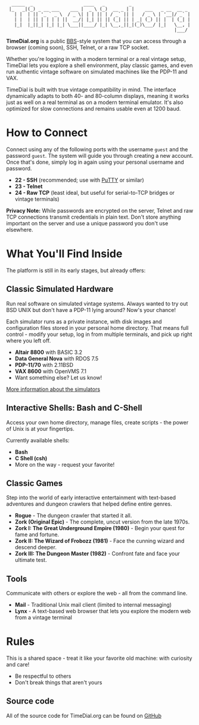 ```
  _____  _                   ____   _         _                      
 |_   _|(_) _ __ ___    ___ |  _ \ (_)  __ _ | |    ___   _ __  __ _ 
   | |  | || '_ ` _ \  / _ \| | | || | / _` || |   / _ \ | '__|/ _` |
   | |  | || | | | | ||  __/| |_| || || (_| || | _| (_) || |  | (_| |
   |_|  |_||_| |_| |_| \___||____/ |_| \__,_||_|(_)\___/ |_|   \__, |
                                                               |___/ 
```

**TimeDial.org** is a public [BBS](https://en.wikipedia.org/wiki/Bulletin_board_system)-style system that you can access through a browser (coming soon), SSH, Telnet, or a raw TCP socket.

Whether you're logging in with a modern terminal or a real vintage setup, TimeDial lets you explore a shell environment, play classic games, and even run authentic vintage software on simulated machines like the PDP-11 and VAX.

TimeDial is built with true vintage compatibility in mind. The interface dynamically adapts to both 40- and 80-column displays, meaning it works just as well on a real terminal as on a modern terminal emulator. It's also optimized for slow connections and remains usable even at 1200 baud.

# How to Connect

Connect using any of the following ports with the username `guest` and the password `guest`. The system will guide you through creating a new account. Once that's done, simply log in again using your personal username and password.

- **22 - SSH** (recommended; use with [PuTTY](https://www.putty.org/) or similar)
- **23 - Telnet**
- **24 - Raw TCP** (least ideal, but useful for serial-to-TCP bridges or vintage terminals)

**Privacy Note:** While passwords are encrypted on the server, Telnet and raw TCP connections transmit credentials in plain text. Don't store anything important on the server and use a unique password you don't use elsewhere.

# What You'll Find Inside

The platform is still in its early stages, but already offers:

## Classic Simulated Hardware

Run real software on simulated vintage systems. Always wanted to try out BSD UNIX but don't have a PDP-11 lying around? Now's your chance!

Each simulator runs as a private instance, with disk images and configuration files stored in your personal home directory. That means full control - modify your setup, log in from multiple terminals, and pick up right where you left off.

- **Altair 8800** with BASIC 3.2
- **Data General Nova** with RDOS 7.5
- **PDP-11/70** with 2.11BSD  
- **VAX 8600** with OpenVMS 7.1  
- Want something else? Let us know!

[More information about the simulators](simulators.md)

## Interactive Shells: Bash and C-Shell

Access your own home directory, manage files, create scripts - the power of Unix is at your fingertips.

Currently available shells:

- **Bash**
- **C Shell (csh)**
- More on the way - request your favorite!

## Classic Games

Step into the world of early interactive entertainment with text-based adventures and dungeon crawlers that helped define entire genres.

- **Rogue** - The dungeon crawler that started it all.  
- **Zork (Original Epic)** - The complete, uncut version from the late 1970s.  
- **Zork I: The Great Underground Empire (1980)** - Begin your quest for fame and fortune.  
- **Zork II: The Wizard of Frobozz (1981)** - Face the cunning wizard and descend deeper.  
- **Zork III: The Dungeon Master (1982)** - Confront fate and face your ultimate test.

## Tools

Communicate with others or explore the web - all from the command line.

- **Mail** - Traditional Unix mail client (limited to internal messaging)  
- **Lynx** - A text-based web browser that lets you explore the modern web from a vintage terminal

# Rules

This is a shared space - treat it like your favorite old machine: with curiosity and care!

- Be respectful to others  
- Don't break things that aren't yours

## Source code
All of the source code for TimeDial.org can be found on [GitHub](https://github.com/number42net/timedial)
